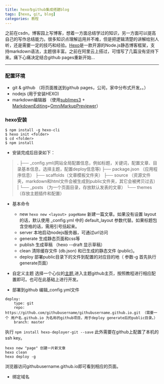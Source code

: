 ```yaml
---
title: hexo与github集成搭建blog
tags: [hexo, git, blog]
categories: 教程
---
```


之前在csdn，博客园上写博客，想着一方面总结学过的知识，另一方面可以提高自己的写作总结能力。很多知识点理解运用并不难，但是把逻辑清楚的讲解给别人听，还是需要一定的技巧和经验。[Hexo](https://hexo.io/zh-cn/)是一款开源的Node.js静态博客框架，支持markdown语法，主题很丰富。之前在阿里云上搭过，可惜写了几篇没有坚持下来。痛下心痛决定结合github pages重新开始...

----------


###  配置环境
 - git & github （将页面推送到github pages，公司，家中分布式开发。。）
 - nodejs (用于安装HEXO)
 - markdown编辑器 （使用[sublimes3](http://www.sublimetext.com/3) + [MarkdownEditing](https://github.com/SublimeText-Markdown/MarkdownEditing)+[OmniMarkupPreviewer](https://github.com/timonwong/OmniMarkupPreviewer)）
 
###  hexo安装

```
$ npm install -g hexo-cli
$ hexo init <folder>
$ cd <folder>
$ npm install
```
- 安装完成后目录如下：
> .
 ├── _config.yml(网站全局配置信息，例如标题，关键词，配置文章、目录基本信息，选择主题，配置deploy信息等)
 ├── package.json （应用程序信息）
 ├── scaffolds（文章模板文件夹）
 ├── source （资源文件夹，markdown和html文件会被生成到public文件夹，其它会被拷贝过去）
 |   └── _posts （为一个页面目录，存放默认发表的文章）
 └── themes （存放主题插件和配置）

- 基本命令
  * new
  ``` hexo new <layout> pageName ```
    新建一篇文章。如果没有设置 layout 的话，默认使用 _config.yml 中的 default_layout           参数代替。如果标题包含空格的话，需用引号括起来。
  * server
 本地启动nodejs服务器，可通过url访问
  * generate
    生成静态页面和css等
  * publish
    生成草稿 （hexo --draft 显示草稿）
  * clean
    清除缓存文件 (db.json) 和已生成的静态文件 (public)。
  * deploy
    部署public目录下的文件到配置的对应目的地（ 参数-g 首先执行generate页面）

- 自定义主题
  选择一个心仪的[主题](https://hexo.io/themes/),进入主题github主页，按照教程进行相应配置即可。也可在此基础上进行开发。

- 部署到github
  编辑_config.yml文件

```
deploy:
    type: git
    repo: https://github.com/githubusername/githubusername.github.io.git （需要一个 用户名.github.io 为名称的github项目，用于deploy generate后的public目录。）
    branch: master
```
执行 `npm install hexo-deployer-git --save` 此外需要在github上配置了本机的ssh key。
```
hexo new "page" 创建一片新文章
hexo clean
hexo deploy -g
```
浏览器访问githubusername.github.io即可看到相应的页面。

- 绑定域名


